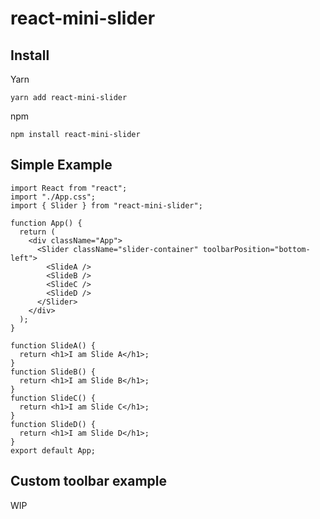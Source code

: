 # react-mini-slider

## Install

Yarn

```
yarn add react-mini-slider
```

npm

```
npm install react-mini-slider
```

## Simple Example

```
import React from "react";
import "./App.css";
import { Slider } from "react-mini-slider";

function App() {
  return (
    <div className="App">
      <Slider className="slider-container" toolbarPosition="bottom-left">
        <SlideA />
        <SlideB />
        <SlideC />
        <SlideD />
      </Slider>
    </div>
  );
}

function SlideA() {
  return <h1>I am Slide A</h1>;
}
function SlideB() {
  return <h1>I am Slide B</h1>;
}
function SlideC() {
  return <h1>I am Slide C</h1>;
}
function SlideD() {
  return <h1>I am Slide D</h1>;
}
export default App;

```

## Custom toolbar example

WIP
